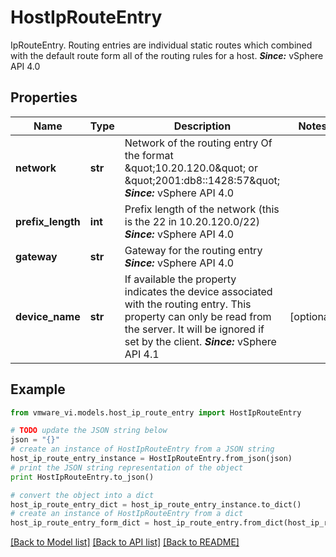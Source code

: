 # HostIpRouteEntry

IpRouteEntry.  Routing entries are individual static routes which combined with the default route form all of the routing rules for a host.  ***Since:*** vSphere API 4.0 

## Properties
Name | Type | Description | Notes
------------ | ------------- | ------------- | -------------
**network** | **str** | Network of the routing entry Of the format \&quot;10.20.120.0\&quot; or \&quot;2001:db8::1428:57\&quot;  ***Since:*** vSphere API 4.0  | 
**prefix_length** | **int** | Prefix length of the network (this is the 22 in 10.20.120.0/22)  ***Since:*** vSphere API 4.0  | 
**gateway** | **str** | Gateway for the routing entry  ***Since:*** vSphere API 4.0  | 
**device_name** | **str** | If available the property indicates the device associated with the routing entry.  This property can only be read from the server. It will be ignored if set by the client.  ***Since:*** vSphere API 4.1  | [optional] 

## Example

```python
from vmware_vi.models.host_ip_route_entry import HostIpRouteEntry

# TODO update the JSON string below
json = "{}"
# create an instance of HostIpRouteEntry from a JSON string
host_ip_route_entry_instance = HostIpRouteEntry.from_json(json)
# print the JSON string representation of the object
print HostIpRouteEntry.to_json()

# convert the object into a dict
host_ip_route_entry_dict = host_ip_route_entry_instance.to_dict()
# create an instance of HostIpRouteEntry from a dict
host_ip_route_entry_form_dict = host_ip_route_entry.from_dict(host_ip_route_entry_dict)
```
[[Back to Model list]](../README.md#documentation-for-models) [[Back to API list]](../README.md#documentation-for-api-endpoints) [[Back to README]](../README.md)


